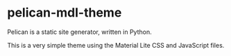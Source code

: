 # pelican-mdl-theme

Pelican is a static site generator, written in Python.  

This is a very simple theme using the Material Lite CSS and JavaScript files.
